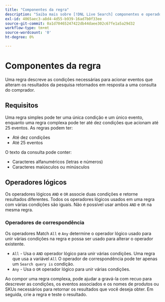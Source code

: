 ```yaml
---
title: "Componentes da regra"
description: "Saiba mais sobre [!DNL Live Search] componentes e operadores da regra."
exl-id: 4065aec3-a8d4-4d55-b939-16ad7b0f33ee
source-git-commit: 0a1d70465247422db44daee302c67fe1a5a29d32
workflow-type: tm+mt
source-wordcount: '0'
ht-degree: 0%

---
```


# Componentes da regra

Uma regra descreve as condições necessárias para acionar eventos que alteram os resultados da pesquisa retornados em resposta a uma consulta do comprador.

## Requisitos

Uma regra simples pode ter uma única condição e um único evento, enquanto uma regra complexa pode ter até dez condições que acionam até 25 eventos.
As regras podem ter:

* Até dez condições
* Até 25 eventos

O texto da consulta pode conter:

* Caracteres alfanuméricos (letras e números)
* Caracteres maiúsculos ou minúsculos

## Operadores lógicos

Os operadores lógicos `AND` e `OR` associe duas condições e retorne resultados diferentes. Todos os operadores lógicos usados em uma regra com várias condições são iguais. Não é possível usar ambos `AND` e `OR` na mesma regra.

### Operadores de correspondência

Os operadores Match `All` e `Any` determine o operador lógico usado para unir várias condições na regra e possa ser usado para alterar o operador existente.

* `All` - Usa o `AND` operador lógico para unir várias condições. Uma regra que usa a variável `All` O operador de correspondência pode ter apenas um `Search query is` condição.
* `Any` - Usa o `OR` operador lógico para unir várias condições.

Ao compor uma regra complexa, pode ajudar a gravá-la com recuo para descrever as condições, os eventos associados e os nomes de produtos ou SKUs necessários para retornar os resultados que você deseja obter. Em seguida, crie a regra e teste o resultado.
